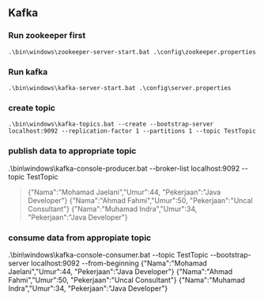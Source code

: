 ## Kafka
### Run zookeeper first
    .\bin\windows\zookeeper-server-start.bat .\config\zookeeper.properties
### Run kafka
    .\bin\windows\kafka-server-start.bat .\config\server.properties
### create topic
	.\bin\windows\kafka-topics.bat --create --bootstrap-server localhost:9092 --replication-factor 1 --partitions 1 --topic TestTopic
### publish data to appropriate topic
  .\bin\windows\kafka-console-producer.bat --broker-list localhost:9092 --topic TestTopic
  >{"Nama":"Mohamad Jaelani","Umur":44, "Pekerjaan":"Java Developer"}
  >{"Nama":"Ahmad Fahmi","Umur":50, "Pekerjaan":"Uncal Consultant"}
  >{"Nama":"Muhamad Indra","Umur":34, "Pekerjaan":"Java Developer"}
### consume data from appropiate topic
  .\bin\windows\kafka-console-consumer.bat --topic TestTopic --bootstrap-server localhost:9092 --from-beginning
  {"Nama":"Mohamad Jaelani","Umur":44, "Pekerjaan":"Java Developer"}
  {"Nama":"Ahmad Fahmi","Umur":50, "Pekerjaan":"Uncal Consultant"}
  {"Nama":"Muhamad Indra","Umur":34, "Pekerjaan":"Java Developer"}
